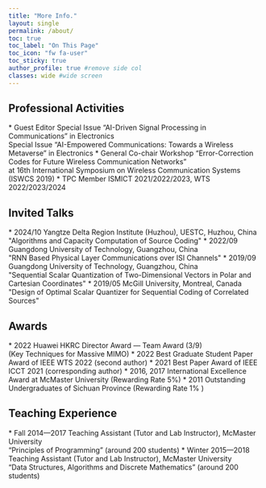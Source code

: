 ```yaml
---
title: "More Info."
layout: single
permalink: /about/
toc: true
toc_label: "On This Page"
toc_icon: "fw fa-user"
toc_sticky: true
author_profile: true #remove side col
classes: wide #wide screen 
---
```


## Professional Activities
<div class="publication-list" markdown="1">
* <span class="proleftPart">Guest Editor</span> Special Issue “AI-Driven Signal Processing in Communications” in Electronics <br><span class="proleftPart">    </span> Special Issue “AI-Empowered Communications: Towards a Wireless Metaverse” in Electronics
* <span class="proleftPart">General Co-chair</span> Workshop “Error-Correction Codes for Future Wireless Communication Networks” <br><span class="proleftPart">    </span> at 16th International Symposium on Wireless Communication Systems (ISWCS 2019) 
* <span class="proleftPart">TPC Member</span> ISMICT 2021/2022/2023, WTS 2022/2023/2024
</div>


## Invited Talks
<div class="publication-list" markdown="1">
* <span class="awardsleftPart">2024/10</span> Yangtze Delta Region Institute (Huzhou), UESTC, Huzhou, China<br><span class="awardsleftPart">        </span> "Algorithms and Capacity Computation of Source Coding" 
* <span class="awardsleftPart">2022/09</span> Guangdong University of Technology, Guangzhou, China<br><span class="awardsleftPart">        </span> "RNN Based Physical Layer Communications over ISI Channels"
* <span class="awardsleftPart">2019/09</span> Guangdong University of Technology, Guangzhou, China<br><span class="awardsleftPart">        </span> "Sequential Scalar Quantization of Two-Dimensional Vectors in Polar and Cartesian Coordinates"
* <span class="awardsleftPart">2019/05</span> McGill University, Montreal, Canada<br><span class="awardsleftPart">        </span> "Design of Optimal Scalar Quantizer for Sequential Coding of Correlated Sources"
</div>


## Awards
<div class="publication-list" markdown="1">
* <span class="awardsleftPart">2022</span> Huawei HKRC Director Award — Team Award (3/9) <br><span class="awardsleftPart">    </span> (Key Techniques for Massive MIMO)   
* <span class="awardsleftPart">2022</span> Best Graduate Student Paper Award of IEEE WTS 2022 (second author)
* <span class="awardsleftPart">2021</span> Best Paper Award of IEEE ICCT 2021 (corresponding author)
* <span class="awardsleftPart">2016, 2017</span> International Excellence Award at McMaster University (Rewarding Rate 5%)
* <span class="awardsleftPart">2011</span> Outstanding Undergraduates of Sichuan Province (Rewarding Rate 1% )
</div>


## Teaching Experience
<div class="publication-list" markdown="1">
* <span class="teachleftPart">Fall 2014&mdash;2017</span> Teaching Assistant (Tutor and Lab Instructor), McMaster University<br><span class="teachleftPart">    </span> “Principles of Programming” (around 200 students)      
* <span class="teachleftPart">Winter 2015&mdash;2018</span> Teaching Assistant (Tutor and Lab Instructor), McMaster University<br><span class="teachleftPart">    </span> “Data Structures, Algorithms and Discrete Mathematics” (around 200 students)        
</div>

